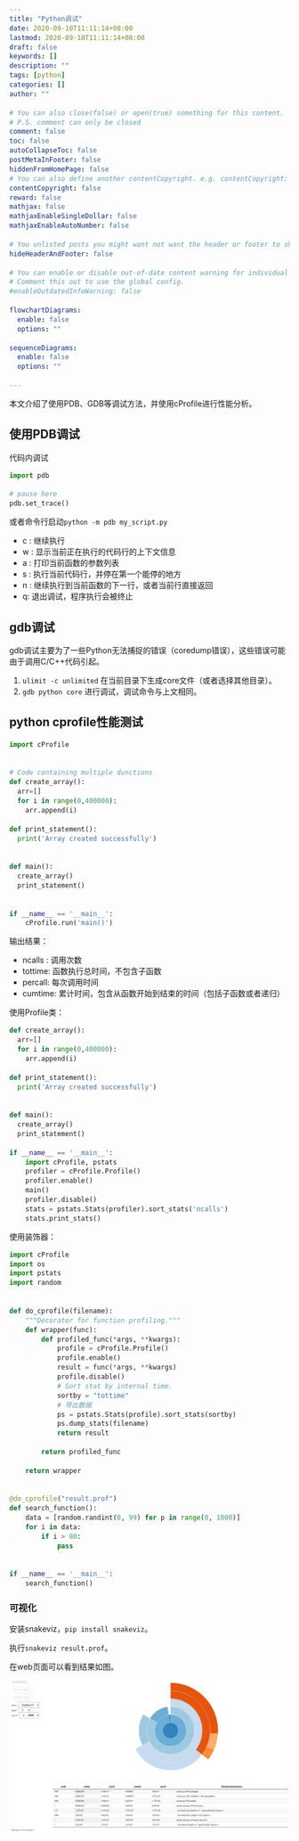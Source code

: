 ```yaml
---
title: "Python调试"
date: 2020-09-10T11:11:14+08:00
lastmod: 2020-09-10T11:11:14+08:00
draft: false
keywords: []
description: ""
tags: [python]
categories: []
author: ""

# You can also close(false) or open(true) something for this content.
# P.S. comment can only be closed
comment: false
toc: false
autoCollapseToc: false
postMetaInFooter: false
hiddenFromHomePage: false
# You can also define another contentCopyright. e.g. contentCopyright: "This is another copyright."
contentCopyright: false
reward: false
mathjax: false
mathjaxEnableSingleDollar: false
mathjaxEnableAutoNumber: false

# You unlisted posts you might want not want the header or footer to show
hideHeaderAndFooter: false

# You can enable or disable out-of-date content warning for individual post.
# Comment this out to use the global config.
#enableOutdatedInfoWarning: false

flowchartDiagrams:
  enable: false
  options: ""

sequenceDiagrams: 
  enable: false
  options: ""

---
```

本文介绍了使用PDB、GDB等调试方法，并使用cProfile进行性能分析。
<!--more-->
## 使用PDB调试
代码内调试
  ``` python
import pdb
  
# pause here
pdb.set_trace()

```
或者命令行启动`python -m pdb my_script.py`
    
- c : 继续执行 
- w : 显示当前正在执行的代码行的上下文信息 
- a : 打印当前函数的参数列表 
- s : 执行当前代码行，并停在第一个能停的地方 
- n : 继续执行到当前函数的下一行，或者当前行直接返回 
- q: 退出调试，程序执行会被终止

## gdb调试
gdb调试主要为了一些Python无法捕捉的错误（coredump错误），这些错误可能由于调用C/C++代码引起。
1. `ulimit -c unlimited` 在当前目录下生成core文件（或者选择其他目录）。
2. `gdb python core` 进行调试，调试命令与上文相同。
## python cprofile性能测试
```python
import cProfile


# Code containing multiple dunctions
def create_array():
  arr=[]
  for i in range(0,400000):
    arr.append(i)

def print_statement():
  print('Array created successfully')


def main():
  create_array()
  print_statement()


if __name__ == '__main__':
    cProfile.run('main()')

```
输出结果：
- ncalls : 调用次数
- tottime: 函数执行总时间，不包含子函数
- percall: 每次调用时间
- cumtime: 累计时间，包含从函数开始到结束的时间（包括子函数或者递归）

使用Profile类：
```python
def create_array():
  arr=[]
  for i in range(0,400000):
    arr.append(i)

def print_statement():
  print('Array created successfully')


def main():
  create_array()
  print_statement()

if __name__ == '__main__':
    import cProfile, pstats
    profiler = cProfile.Profile()
    profiler.enable()
    main()
    profiler.disable()
    stats = pstats.Stats(profiler).sort_stats('ncalls')
    stats.print_stats()
```

使用装饰器：

``` python
import cProfile
import os
import pstats
import random


def do_cprofile(filename):
    """Decorator for function profiling."""
    def wrapper(func):
        def profiled_func(*args, **kwargs):
            profile = cProfile.Profile()
            profile.enable()
            result = func(*args, **kwargs)
            profile.disable()
            # Sort stat by internal time.
            sortby = "tottime"
            # 导出数据
            ps = pstats.Stats(profile).sort_stats(sortby)
            ps.dump_stats(filename)
            return result

        return profiled_func

    return wrapper


@do_cprofile("result.prof")
def search_function():
    data = [random.randint(0, 99) for p in range(0, 1000)]
    for i in data:
        if i > 80:
            pass


if __name__ == '__main__':
    search_function()
```

### 可视化
安装snakeviz，`pip install snakeviz`。

执行`snakeviz result.prof`。

在web页面可以看到结果如图。

![](/post/snakeviz_pf.png)